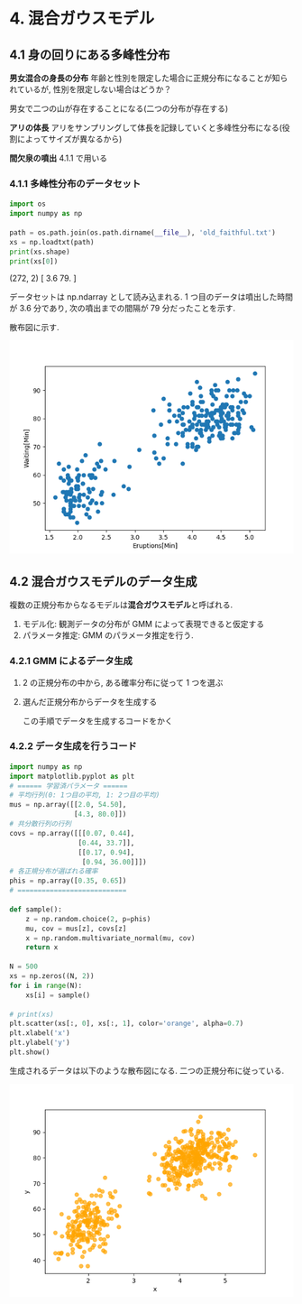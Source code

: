 # 4. 混合ガウスモデル

## 4.1 身の回りにある多峰性分布

**男女混合の身長の分布**
年齢と性別を限定した場合に正規分布になることが知られているが, 性別を限定しない場合はどうか？

男女で二つの山が存在することになる(二つの分布が存在する)

**アリの体長**
アリをサンプリングして体長を記録していくと多峰性分布になる(役割によってサイズが異なるから)

**間欠泉の噴出**
4.1.1 で用いる

### 4.1.1 多峰性分布のデータセット

```Python
import os
import numpy as np

path = os.path.join(os.path.dirname(__file__), 'old_faithful.txt')
xs = np.loadtxt(path)
print(xs.shape)
print(xs[0])
```

(272, 2)
[ 3.6 79. ]

データセットは np.ndarray として読み込まれる. 1 つ目のデータは噴出した時間が 3.6 分であり, 次の噴出までの間隔が 79 分だったことを示す.

散布図に示す.

![alt text](4_4.png)

## 4.2 混合ガウスモデルのデータ生成

複数の正規分布からなるモデルは**混合ガウスモデル**と呼ばれる.

1. モデル化: 観測データの分布が GMM によって表現できると仮定する
2. パラメータ推定: GMM のパラメータ推定を行う.

### 4.2.1 GMM によるデータ生成

1. 2 の正規分布の中から, ある確率分布に従って 1 つを選ぶ
2. 選んだ正規分布からデータを生成する

   この手順でデータを生成するコードをかく

### 4.2.2 データ生成を行うコード

```Python
import numpy as np
import matplotlib.pyplot as plt
# ====== 学習済パラメータ ======
# 平均行列(0: 1つ目の平均, 1: 2つ目の平均)
mus = np.array([[2.0, 54.50],
                [4.3, 80.0]])
# 共分散行列の行列
covs = np.array([[[0.07, 0.44],
                 [0.44, 33.7]],
                 [[0.17, 0.94],
                  [0.94, 36.00]]])
# 各正規分布が選ばれる確率
phis = np.array([0.35, 0.65])
# ===========================

def sample():
    z = np.random.choice(2, p=phis)
    mu, cov = mus[z], covs[z]
    x = np.random.multivariate_normal(mu, cov)
    return x

N = 500
xs = np.zeros((N, 2))
for i in range(N):
    xs[i] = sample()

# print(xs)
plt.scatter(xs[:, 0], xs[:, 1], color='orange', alpha=0.7)
plt.xlabel('x')
plt.ylabel('y')
plt.show()
```

生成されるデータは以下のような散布図になる.
二つの正規分布に従っている.

![alt text](4_6.png)
